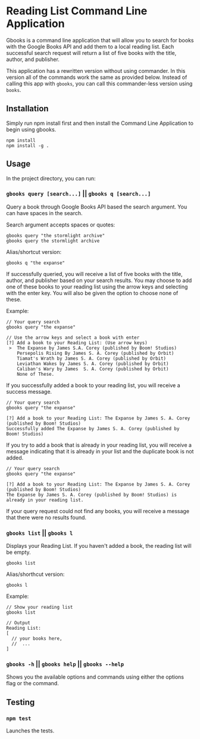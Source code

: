 # Reading List Command Line Application
Gbooks is a command line application that will allow you to search for books with the Google Books API and add them to a local reading list. Each successful search request will return a list of five books with the title, author, and publisher.

This application has a rewritten version without using commander. In this version all of the commands work the same as provided below. Instead of calling this app with `gbooks`, you can call this commander-less version using `books`. 

## Installation
Simply run npm install first and then install the Command Line Application to begin using gbooks. 
```
npm install
npm install -g .
```

## Usage

In the project directory, you can run:

### `gbooks query [search...]` || `gbooks q [search...]`
Query a book through Google Books API based the search argument. You can have spaces in the search. 

Search argument accepts spaces or quotes:
```
gbooks query "the stormlight archive"
gbooks query the stormlight archive
```

Alias/shortcut version:
```
gbooks q "the expanse"
```

If successfully queried, you will receive a list of five books with the title, author, and publisher based on your search results. You may choose to add one of these books to your reading list using the arrow keys and selecting with the enter key. You will also be given the option to choose none of these. 

Example:
```
// Your query search
gbooks query "the expanse"

// Use the arrow keys and select a book with enter
[?] Add a book to your Reading List: (Use arrow keys)
 >  The Expanse by James S.A. Corey (published by Boom! Studios)
    Persepolis Rising By James S. A. Corey (published by Orbit)
    Tiamat's Wrath by James S. A. Corey (published by Orbit)
    Leviathan Wakes by James S. A. Corey (published by Orbit)
    Caliban's Wary by James  S. A. Corey (published by Orbit)
    None of These.
```

If you successfully added a book to your reading list, you will receive a success message.
```
// Your query search
gbooks query "the expanse"

[?] Add a book to your Reading List: The Expanse by James S. A. Corey (published by Boom! Studios)
Successfully added The Expanse by James S. A. Corey (published by Boom! Studios)
```

If you try to add a book that is already in your reading list, you will receive a message indicating that it is already in your list and the duplicate book is not added.
```
// Your query search
gbooks query "the expanse"

[?] Add a book to your Reading List: The Expanse by James S. A. Corey (published by Boom! Studios)
The Expanse by James S. A. Corey (published by Boom! Studios) is already in your reading list.
```

If your query request could not find any books, you will receive a message that there were no results found. 


### `gbooks list` || `gbooks l`
Displays your Reading List. If you haven't added a book, the reading list will be empty. 
```
gbooks list
```

Alias/shorthcut version: 
```
gbooks l
```

Example:
```
// Show your reading list
gbooks list

// Output
Reading List:
[
  // your books here,
  //  ...
]
```

### `gbooks -h` || `gbooks help` || `gbooks --help`
Shows you the available options and commands using either the options flag or the command.

## Testing

### `npm test`
Launches the tests.
